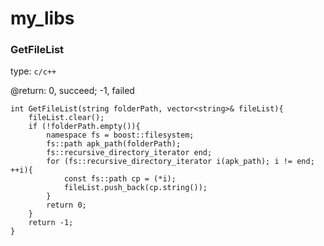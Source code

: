 # my_libs
### GetFileList
type: ```c/c++```

@return: 0, succeed; -1, failed

```
int GetFileList(string folderPath, vector<string>& fileList){
	fileList.clear();
	if (!folderPath.empty()){
		namespace fs = boost::filesystem;
		fs::path apk_path(folderPath);
		fs::recursive_directory_iterator end;
		for (fs::recursive_directory_iterator i(apk_path); i != end; ++i){
			const fs::path cp = (*i);
			fileList.push_back(cp.string());
		}
		return 0;
	}
	return -1;
}
```
